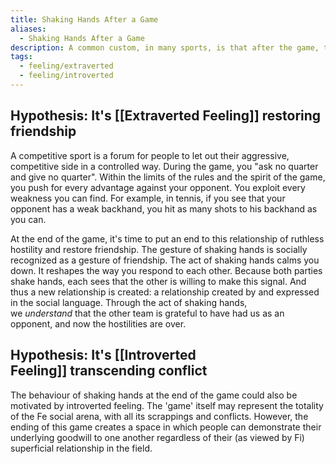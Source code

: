 ```yaml
---
title: Shaking Hands After a Game
aliases:
  - Shaking Hands After a Game
description: A common custom, in many sports, is that after the game, the opposing teams shake hands. Why do they bother? What does this accomplish?
tags:
  - feeling/extraverted
  - feeling/introverted
---
```


## Hypothesis: It's [[Extraverted Feeling]] restoring friendship

A competitive sport is a forum for people to let out their aggressive, competitive side in a controlled way. During the game, you "ask no quarter and give no quarter". Within the limits of the rules and the spirit of the game, you push for every advantage against your opponent. You exploit every weakness you can find. For example, in tennis, if you see that your opponent has a weak backhand, you hit as many shots to his backhand as you can.

At the end of the game, it's time to put an end to this relationship of ruthless hostility and restore friendship. The gesture of shaking hands is socially recognized as a gesture of friendship. The act of shaking hands calms you down. It reshapes the way you respond to each other. Because both parties shake hands, each sees that the other is willing to make this signal. And thus a new relationship is created: a relationship created by and expressed in the social language. Through the act of shaking hands, we *understand* that the other team is grateful to have had us as an opponent, and now the hostilities are over.

## Hypothesis: It's [[Introverted Feeling]] transcending conflict

The behaviour of shaking hands at the end of the game could also be motivated by introverted feeling. The 'game' itself may represent the totality of the Fe social arena, with all its scrappings and conflicts. However, the ending of this game creates a space in which people can demonstrate their underlying goodwill to one another regardless of their (as viewed by Fi) superficial relationship in the field.
